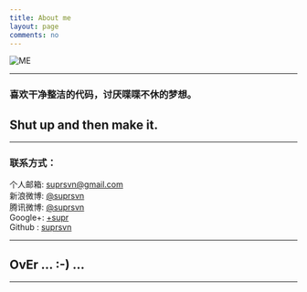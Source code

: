 ```yaml
---
title: About me
layout: page
comments: no
---
```


![ME](http://0nly.me/me.png)

---

### 喜欢干净整洁的代码，讨厌喋喋不休的梦想。     

## Shut up and then make it.     

---

### 联系方式：        

个人邮箱: [suprsvn@gmail.com](mailto:suprsvn@gmail.com)     
新浪微博: [@suprsvn](http://weibo.com/suprsvn)     
腾讯微博: [@suprsvn](http://t.qq.com/suprsvn)     
Google+: [+supr](https://plus.google.com/u/0/100847701096332465304)     
Github : [suprsvn](https://github.com/suprsvn)        

---

## OvEr … :-) …

---
